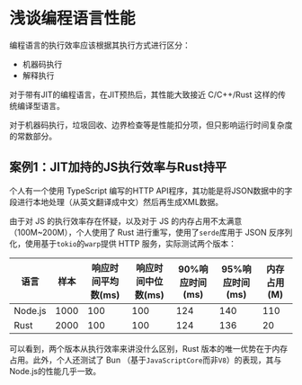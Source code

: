 # 浅谈编程语言性能

编程语言的执行效率应该根据其执行方式进行区分：

- 机器码执行
- 解释执行

对于带有JIT的编程语言，在JIT预热后，其性能大致接近 C/C++/Rust 这样的传统编译型语言。

对于机器码执行，垃圾回收、边界检查等是性能扣分项，但只影响运行时间复杂度的常数部分。

## 案例1：JIT加持的JS执行效率与Rust持平

个人有一个使用 TypeScript 编写的HTTP API程序，其功能是将JSON数据中的字段进行本地处理（从英文翻译成中文）然后再生成XML数据。

由于对 JS 的执行效率存在怀疑，以及对于 JS 的内存占用不太满意（100M~200M），个人使用了 Rust 进行重写，使用了`serde`库用于 JSON 反序列化，使用基于`tokio`的`warp`提供 HTTP 服务，实际测试两个版本：

| 语言    | 样本 | 响应时间平均数(ms) | 响应时间中位数(ms) | 90%响应时间(ms) | 95%响应时间(ms) | 内存占用(M) |
| ------- | ---- | ------------------ | ------------------ | --------------- | --------------- | ----------- |
| Node.js | 1000 | 100                | 100                | 124             | 140             | 110         |
| Rust    | 2000 | 100                | 100                | 124             | 136             | 20          |

可以看到，两个版本从执行效率来讲没什么区别，Rust 版本的唯一优势在于内存占用。此外，个人还测试了 Bun （基于`JavaScriptCore`而非`V8`）的表现，其与Node.js的性能几乎一致。
